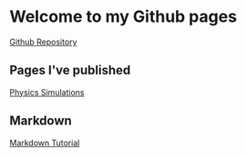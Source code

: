 # Welcome to my Github pages
[Github Repository](https://github.com/troymessina)

## Pages I've published
[Physics Simulations](http://troymessina.github.io/simulations)

## Markdown
[Markdown Tutorial](https://guides.github.com/features/mastering-markdown/)
